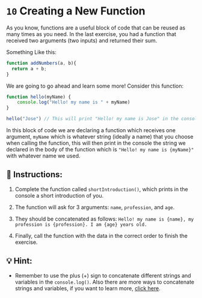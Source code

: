 # `10` Creating a New Function

As you know, functions are a useful block of code that can be reused as many times as you need. In the last exercise, you had a function that received two arguments (two inputs) and returned their sum.

Something Like this:

```js
function addNumbers(a, b){
  return a + b;
}
```

We are going to go ahead and learn some more! Consider this function:

```js
function hello(myName) {
    console.log("Hello! my name is " + myName)
}

hello("Jose") // This will print "Hello! my name is Jose" in the console
```

In this block of code we are declaring a function which receives one argument, `myName` which is whatever string (ideally a name) that you choose when calling the function, this will then print in the console the string we declared in the body of the function which is `"Hello! my name is {myName}"` with whatever name we used.

## 📝 Instructions:

1. Complete the function called `shortIntroduction()`, which prints in the console a short introduction of you.

2. The function will ask for 3 arguments: `name`, `profession`, and `age`.

3. They should be concatenated as follows: `Hello! my name is {name}, my profession is {profession}. I am {age} years old.`

4. Finally, call the function with the data in the correct order to finish the exercise.

## 💡 Hint:

+ Remember to use the plus (+) sign to concatenate different strings and variables in the `console.log()`. Also there are more ways to concatenate strings and variables, if you want to learn more, [click here](https://stackoverflow.com/questions/16600925/how-can-i-add-a-variable-to-console-log).
